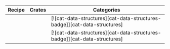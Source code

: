 | Recipe | Crates | Categories |
|--------|--------|------------|
|  |  | [![cat-data-structures][cat-data-structures-badge]][cat-data-structures] |
|  |  | [![cat-data-structures][cat-data-structures-badge]][cat-data-structures] |
